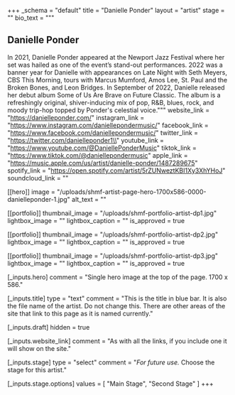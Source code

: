 +++
_schema = "default"
title = "Danielle Ponder"
layout = "artist"
stage = ""
bio_text = """
## Danielle Ponder

In 2021, Danielle Ponder appeared at the Newport Jazz Festival where her set was hailed as one of the event’s stand-out performances. 2022 was a banner year for Danielle with appearances on Late Night with Seth Meyers, CBS This Morning, tours with Marcus Mumford, Amos Lee, St. Paul and the Broken Bones, and Leon Bridges. In September of 2022, Danielle released her debut album Some of Us Are Brave on Future Classic. The album is a refreshingly original, shiver-inducing mix of pop, R&B, blues, rock, and moody trip-hop topped by Ponder's celestial voice."""
website_link = "https://danielleponder.com/"
instagram_link = "https://www.instagram.com/daniellepondermusic/"
facebook_link = "https://www.facebook.com/daniellepondermusic/"
twitter_link = "https://twitter.com/danielleponder1\\"
youtube_link = "https://www.youtube.com/@DaniellePonderMusic"
tiktok_link = "https://www.tiktok.com/@daniellepondermusic"
apple_link = "https://music.apple.com/us/artist/danielle-ponder/1487289675"
spotify_link = "https://open.spotify.com/artist/5rZUNweztKBI1Xy3XhYHoJ"
soundcloud_link = ""

[[hero]]
image = "/uploads/shmf-artist-page-hero-1700x586-0000-danielleponder-1.jpg"
alt_text = ""

[[portfolio]]
thumbnail_image = "/uploads/shmf-portfolio-artist-dp1.jpg"
lightbox_image = ""
lightbox_caption = ""
is_approved = true

[[portfolio]]
thumbnail_image = "/uploads/shmf-portfolio-artist-dp2.jpg"
lightbox_image = ""
lightbox_caption = ""
is_approved = true

[[portfolio]]
thumbnail_image = "/uploads/shmf-portfolio-artist-dp3.jpg"
lightbox_image = ""
lightbox_caption = ""
is_approved = true

[_inputs.hero]
comment = "Single hero image at the top of the page. 1700 x 586."

[_inputs.title]
type = "text"
comment = "This is the title in blue bar. It is also the file name of the artist. Do not change this. There are other areas of the site that link to this page as it is named currently."

[_inputs.draft]
hidden = true

[_inputs.website_link]
comment = "As with all the links, if you include one it will show on the site."

[_inputs.stage]
type = "select"
comment = "_For future use._ Choose the stage for this artist."

  [_inputs.stage.options]
  values = [ "Main Stage", "Second Stage" ]
+++
